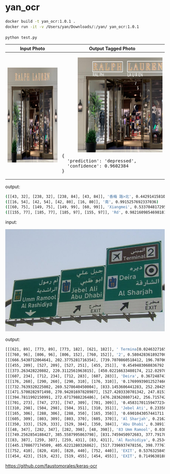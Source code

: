 # yan_ocr


```bash
docker build -t yan_ocr:1.0.1 .
docker run -it -v /Users/yan/Downloads/:/yan/ yan_ocr:1.0.1

python test.py
```

<table>
  <thead>
    <tr>
      <th>Input Photo</th>
      <th>Output Tagged Photo</th>
    </tr>
  </thead>
  <tr>
    <td>
      <img src="https://raw.githubusercontent.com/yanliang12/yan_ocr/main/test4.png" height="300">
    </td>
    <td>
      <pre>
      <img src="https://raw.githubusercontent.com/yanliang12/yan_ocr/main/test4_output.png" height="300">
{
  'prediction': 'depressed', 
  'confidence': 0.9602384
}
</pre>
    </td>
  </tr>
</table>


output: 

```bash
([[43, 32], [238, 32], [238, 84], [43, 84]], '香梅 路>北', 0.4429141581058502)
([[16, 54], [42, 54], [42, 80], [16, 80]], '南', 0.9915257692337036)
([[60, 75], [149, 75], [149, 99], [60, 99]], 'Xiangmei', 0.5337048172950745)
([[155, 77], [185, 77], [185, 97], [155, 97]], 'Rd', 0.9821609854698181)
```

input: 

![input](/arabic_road_sign.jpg)


output: 

```bash
[[[621, 89], [773, 89], [773, 182], [621, 182]], ' Terminaا [', 0.024632716551423073]
[[[760, 96], [806, 96], [806, 152], [760, 152]], '2', 0.5804283618927002]
[[[666.5430712064641, 202.3775281716354], [739.7070860518412, 196.7070633782251], [741.4569287935359, 225.6224718283646], [667.2929139481588, 231.2929366217749]], 'ديره', 0.760582447052002]
[[[455, 209], [527, 209], [527, 251], [455, 251]], 'جبل', 0.4549483060836792]
[[[373.263428220882, 220.3112561963815], [450.02216633480174, 212.0297848604541], [453.736571779118, 256.68874380361854], [376.97783366519826, 265.97021513954587]], 'علي', 0.4558447003364563]
[[[607, 234], [712, 234], [712, 283], [607, 283]], 'Deira', 0.3672487437725067]
[[[176, 260], [290, 260], [290, 310], [176, 310]], 'ام رمول', 0.17699939012527466]
[[[732.7639320225002, 269.5278640450004], [833.1453606441283, 252.20429165861108], [839.2360679774998, 298.4721359549996], [738.8546393558717, 315.7957083413889]], 'الشار', 0.4488694667816162]
[[[471.5700282971498, 270.94201697828987], [527.4203330701342, 247.81535122350758], [540.4299717028501, 281.05798302171013], [484.57966692986577, 304.1846487764924]], 'ابو', 0.812522828578949]
[[[394.7811992150991, 272.6717988226486], [476.283620807142, 256.7157420472056], [482.2188007849009, 294.3282011773514], [400.716379192858, 309.2842579527944]], 'ظبي', 0.9530214667320251]
[[[701, 273], [747, 273], [747, 309], [701, 309]], 'قة', 0.45831701159477234]
[[[310, 298], [504, 298], [504, 351], [310, 351]], 'Jebel Ati', 0.2335844486951828]
[[[165, 306], [288, 306], [288, 350], [165, 350]], 'الراشدية', 0.6901043057441711]
[[[605, 309], [803, 309], [803, 370], [605, 370]], 'Al Sharjah', 0.21627847850322723]
[[[350, 333], [529, 333], [529, 384], [350, 384]], 'Abu Dhabi', 0.38911423087120056]
[[[48, 347], [282, 347], [282, 398], [48, 398]], '83 Umm Ramool', 0.03810699284076691]
[[[749.2562854188427, 385.5587995863798], [831.7459450972683, 377.79178415720196], [832.7437145811573, 404.4412004136202], [751.2540549027317, 413.20821584279804]], 'مخرج', 0.770193338394165]
[[[83, 387], [259, 387], [259, 431], [83, 431]], 'Al Rashidiya', 0.25348928570747375]
[[[445.1708677174509, 405.6221280326862], [517.7396937478156, 398.7776750971284], [518.829132282549, 423.3778719673138], [447.26030625218436, 430.2223249028716]], 'مخرج', 0.6833480596542358]
[[[752, 410], [820, 410], [820, 440], [752, 440]], 'EXIT', 0.5376325845718384]
[[[454, 423], [519, 423], [519, 455], [454, 455]], 'EXIT', 0.7149630188941956]
```

https://github.com/faustomorales/keras-ocr
